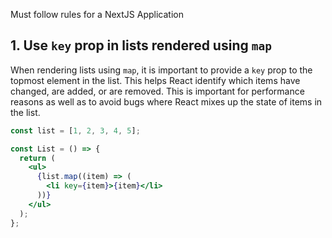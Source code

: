 Must follow rules for a NextJS Application

## 1. Use `key` prop in lists rendered using `map`

When rendering lists using `map`, it is important to provide a `key` prop to the topmost element in the list. This helps React identify which items have changed, are added, or are removed. This is important for performance reasons as well as to avoid bugs where React mixes up the state of items in the list.

```jsx
const list = [1, 2, 3, 4, 5];

const List = () => {
  return (
    <ul>
      {list.map((item) => (
        <li key={item}>{item}</li>
      ))}
    </ul>
  );
};
```
